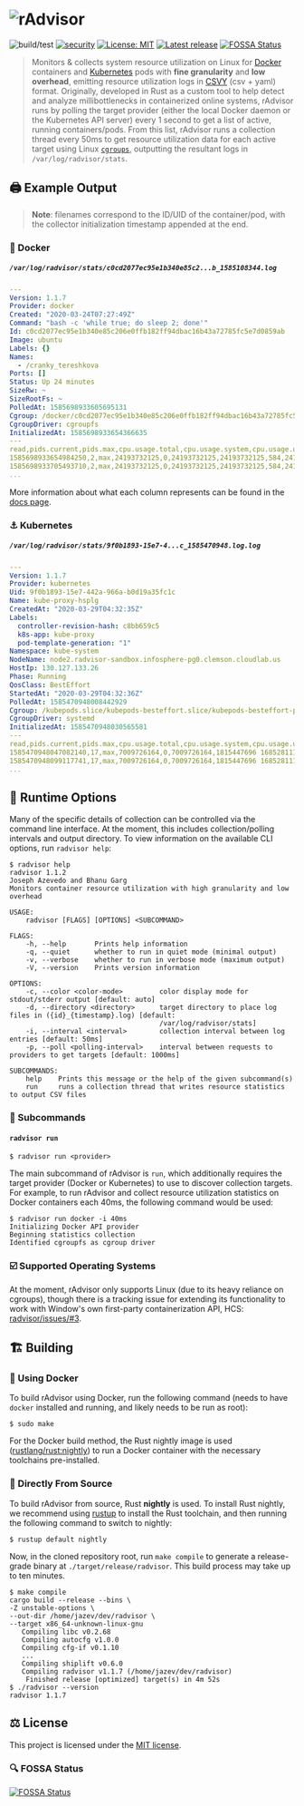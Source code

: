 # ![rAdvisor](https://i.imgur.com/aYdn3MV.png)
![build/test](https://github.com/elba-kubernetes/radvisor/workflows/build/test/badge.svg?branch=master) [![security](https://github.com/elba-kubernetes/radvisor/workflows/security/badge.svg)](https://github.com/elba-kubernetes/radvisor/actions?query=workflow%3Asecurity) [![License: MIT](https://img.shields.io/badge/License-MIT-blue.svg)](/LICENSE) [![Latest release](https://img.shields.io/github/v/release/elba-kubernetes/radvisor?color=2bab64)](https://github.com/elba-kubernetes/radvisor/releases) [![FOSSA Status](https://app.fossa.io/api/projects/git%2Bgithub.com%2Felba-kubernetes%2Fradvisor.svg?type=shield)](https://app.fossa.io/projects/git%2Bgithub.com%2Felba-kubernetes%2Fradvisor?ref=badge_shield)

> Monitors & collects system resource utilization on Linux for [Docker](https://www.docker.com/) containers and [Kubernetes](https://kubernetes.io/) pods with **fine granularity** and **low overhead**, emitting resource utilization logs in [CSVY](https://csvy.org/) (csv + yaml) format. Originally, developed in Rust as a custom tool to help detect and analyze millibottlenecks in containerized online systems, rAdvisor runs by polling the target provider (either the local Docker daemon or the Kubernetes API server) every 1 second to get a list of active, running containers/pods. From this list, rAdvisor runs a collection thread every 50ms to get resource utilization data for each active target using Linux [`cgroups`](https://access.redhat.com/documentation/en-us/red_hat_enterprise_linux/6/html/resource_management_guide/ch01), outputting the resultant logs in `/var/log/radvisor/stats`.

## 🖨️ Example Output

> **Note**: filenames correspond to the ID/UID of the container/pod, with the collector initialization timestamp appended at the end.

### 🐋 Docker

##### `/var/log/radvisor/stats/c0cd2077ec95e1b340e85c2...b_1585108344.log`

```yaml
---
Version: 1.1.7
Provider: docker
Created: "2020-03-24T07:27:49Z"
Command: "bash -c 'while true; do sleep 2; done'"
Id: c0cd2077ec95e1b340e85c206e0ffb182ff94dbac16b43a72785fc5e7d0859ab
Image: ubuntu
Labels: {}
Names:
  - /cranky_tereshkova
Ports: []
Status: Up 24 minutes
SizeRw: ~
SizeRootFs: ~
PolledAt: 1585698933605695131
Cgroup: /docker/c0cd2077ec95e1b340e85c206e0ffb182ff94dbac16b43a72785fc5e7d0859ab
CgroupDriver: cgroupfs
InitializedAt: 1585698933654366635
---
read,pids.current,pids.max,cpu.usage.total,cpu.usage.system,cpu.usage.user,cpu.usage.percpu,cpu.stat.user,cpu.stat.system,cpu.throttling.periods,cpu.throttling.throttled.count,cpu.throttling.throttled.time,memory.usage.current,memory.usage.max,memory.limit.hard,memory.limit.soft,memory.failcnt,memory.hierarchical_limit.memory,memory.hierarchical_limit.memoryswap,memory.cache,memory.rss.all,memory.rss.huge,memory.mapped,memory.swap,memory.paged.in,memory.paged.out,memory.fault.total,memory.fault.major,memory.anon.inactive,memory.anon.active,memory.file.inactive,memory.file.active,memory.unevictable,blkio.service.bytes,blkio.service.ios,blkio.service.time,blkio.queued,blkio.wait,blkio.merged,blkio.time,blkio.sectors
1585698933654984250,2,max,24193732125,0,24193732125,24193732125,584,241,0,0,0,100966400,3927359488,9223372036854771712,9223372036854771712,0,9223372036854771712,,19013632,79917056,0,2273280,,1448094,1423941,2052934,310,79712256,204800,14966784,4046848,0,"8:0 Read 34787328,8:0 Write 74403840,8:0 Sync 37494784,8:0 Async 71696384,8:0 Total 109191168,Total 109191168","8:0 Read 1736,8:0 Write 24054,8:0 Sync 15904,8:0 Async 9886,8:0 Total 25790,Total 25790","8:0 Read 553729709,8:0 Write 467872175,8:0 Sync 569993511,8:0 Async 451608373,8:0 Total 1021601884,Total 1021601884","8:0 Read 0,8:0 Write 0,8:0 Sync 0,8:0 Async 0,8:0 Total 0,Total 0","8:0 Read 341027463,8:0 Write 183051407147,8:0 Sync 710185876,8:0 Async 182682248734,8:0 Total 183392434610,Total 183392434610","8:0 Read 112,8:0 Write 5989,8:0 Sync 112,8:0 Async 5989,8:0 Total 6101,Total 6101",8:0 1677059003,8:0 213264
1585698933705493710,2,max,24193732125,0,24193732125,24193732125,584,241,0,0,0,100966400,3927359488,9223372036854771712,9223372036854771712,0,9223372036854771712,,19013632,79917056,0,2273280,,1448094,1423941,2052934,310,79712256,204800,14966784,4046848,0,"8:0 Read 34787328,8:0 Write 74403840,8:0 Sync 37494784,8:0 Async 71696384,8:0 Total 109191168,Total 109191168","8:0 Read 1736,8:0 Write 24054,8:0 Sync 15904,8:0 Async 9886,8:0 Total 25790,Total 25790","8:0 Read 553729709,8:0 Write 467872175,8:0 Sync 569993511,8:0 Async 451608373,8:0 Total 1021601884,Total 1021601884","8:0 Read 0,8:0 Write 0,8:0 Sync 0,8:0 Async 0,8:0 Total 0,Total 0","8:0 Read 341027463,8:0 Write 183051407147,8:0 Sync 710185876,8:0 Async 182682248734,8:0 Total 183392434610,Total 183392434610","8:0 Read 112,8:0 Write 5989,8:0 Sync 112,8:0 Async 5989,8:0 Total 6101,Total 6101",8:0 1677059003,8:0 213264
...
```

More information about what each column represents can be found in the [docs page](https://github.com/elba-kubernetes/radvisor/blob/master/docs/collecting.md).

### ⚓ Kubernetes

##### `/var/log/radvisor/stats/9f0b1893-15e7-4...c_1585470948.log.log`

```yaml
---
Version: 1.1.7
Provider: kubernetes
Uid: 9f0b1893-15e7-442a-966a-b0d19a35fc1c
Name: kube-proxy-hsplg
CreatedAt: "2020-03-29T04:32:35Z"
Labels:
  controller-revision-hash: c8bb659c5
  k8s-app: kube-proxy
  pod-template-generation: "1"
Namespace: kube-system
NodeName: node2.radvisor-sandbox.infosphere-pg0.clemson.cloudlab.us
HostIp: 130.127.133.26
Phase: Running
QosClass: BestEffort
StartedAt: "2020-03-29T04:32:36Z"
PolledAt: 1585470948008442929
Cgroup: /kubepods.slice/kubepods-besteffort.slice/kubepods-besteffort-pod9f0b1893_15e7_442a_966a_b0d19a35fc1c.slice
CgroupDriver: systemd
InitializedAt: 1585470948030565581
---
read,pids.current,pids.max,cpu.usage.total,cpu.usage.system,cpu.usage.user,cpu.usage.percpu,cpu.stat.user,cpu.stat.system,cpu.throttling.periods,cpu.throttling.throttled.count,cpu.throttling.throttled.time,memory.usage.current,memory.usage.max,memory.limit.hard,memory.limit.soft,memory.failcnt,memory.hierarchical_limit.memory,memory.hierarchical_limit.memoryswap,memory.cache,memory.rss.all,memory.rss.huge,memory.mapped,memory.swap,memory.paged.in,memory.paged.out,memory.fault.total,memory.fault.major,memory.anon.inactive,memory.anon.active,memory.file.inactive,memory.file.active,memory.unevictable,blkio.service.bytes,blkio.service.ios,blkio.service.time,blkio.queued,blkio.wait,blkio.merged,blkio.time,blkio.sectors
1585470948047082140,17,max,7009726164,0,7009726164,1815447696 1685281115 1688834976 1640529633 173096 513545 762835 0 85256 0 3989326 374099 0 0 350908 307147 0 0 0 0 1093337 450393 1354485 205130 3359333 313783 4052594 0 3541008 0 16083586 1245576 1916663 1761707 46435538 4895736 15666894 40298012 13581147 16821610,330,182,0,0,0,15884288,17481728,9223372036854771712,9223372036854771712,0,270399004672,,372736,9756672,0,0,,39575,37102,96626,0,0,7618560,2412544,98304,0,"8:0 Read 299008,8:0 Write 12288,8:0 Sync 311296,8:0 Async 0,8:0 Total 311296,Total 311296","8:0 Read 15,8:0 Write 3,8:0 Sync 18,8:0 Async 0,8:0 Total 18,Total 18","8:0 Read 82648611,8:0 Write 3070793,8:0 Sync 85719404,8:0 Async 0,8:0 Total 85719404,Total 85719404","8:0 Read 0,8:0 Write 0,8:0 Sync 0,8:0 Async 0,8:0 Total 0,Total 0","8:0 Read 205655826,8:0 Write 3368384,8:0 Sync 209024210,8:0 Async 0,8:0 Total 209024210,Total 209024210","8:0 Read 0,8:0 Write 0,8:0 Sync 0,8:0 Async 0,8:0 Total 0,Total 0",8:0 97277586,8:0 608
1585470948099117741,17,max,7009726164,0,7009726164,1815447696 1685281115 1688834976 1640529633 173096 513545 762835 0 85256 0 3989326 374099 0 0 350908 307147 0 0 0 0 1093337 450393 1354485 205130 3359333 313783 4052594 0 3541008 0 16083586 1245576 1916663 1761707 46435538 4895736 15666894 40298012 13581147 16821610,330,182,0,0,0,15884288,17481728,9223372036854771712,9223372036854771712,0,270399004672,,372736,9756672,0,0,,39575,37102,96626,0,0,7618560,2412544,98304,0,"8:0 Read 299008,8:0 Write 12288,8:0 Sync 311296,8:0 Async 0,8:0 Total 311296,Total 311296","8:0 Read 15,8:0 Write 3,8:0 Sync 18,8:0 Async 0,8:0 Total 18,Total 18","8:0 Read 82648611,8:0 Write 3070793,8:0 Sync 85719404,8:0 Async 0,8:0 Total 85719404,Total 85719404","8:0 Read 0,8:0 Write 0,8:0 Sync 0,8:0 Async 0,8:0 Total 0,Total 0","8:0 Read 205655826,8:0 Write 3368384,8:0 Sync 209024210,8:0 Async 0,8:0 Total 209024210,Total 209024210","8:0 Read 0,8:0 Write 0,8:0 Sync 0,8:0 Async 0,8:0 Total 0,Total 0",8:0 97277586,8:0 608
...
```

## 📜 Runtime Options

Many of the specific details of collection can be controlled via the command line interface. At the moment, this includes collection/polling intervals and output directory. To view information on the available CLI options, run `radvisor help`:

```console
$ radvisor help
radvisor 1.1.2
Joseph Azevedo and Bhanu Garg
Monitors container resource utilization with high granularity and low overhead

USAGE:
    radvisor [FLAGS] [OPTIONS] <SUBCOMMAND>

FLAGS:
    -h, --help       Prints help information
    -q, --quiet      whether to run in quiet mode (minimal output)
    -v, --verbose    whether to run in verbose mode (maximum output)
    -V, --version    Prints version information

OPTIONS:
    -c, --color <color-mode>         color display mode for stdout/stderr output [default: auto]
    -d, --directory <directory>      target directory to place log files in ({id}_{timestamp}.log) [default:
                                     /var/log/radvisor/stats]
    -i, --interval <interval>        collection interval between log entries [default: 50ms]
    -p, --poll <polling-interval>    interval between requests to providers to get targets [default: 1000ms]

SUBCOMMANDS:
    help    Prints this message or the help of the given subcommand(s)
    run     runs a collection thread that writes resource statistics to output CSV files
```

### 📇 Subcommands

#### `radvisor run`

```console
$ radvisor run <provider>
```

The main subcommand of rAdvisor is `run`, which additionally requires the target provider (Docker or Kubernetes) to use to discover collection targets. For example, to run rAdvisor and collect resource utilization statistics on Docker containers each 40ms, the following command would be used:

```console
$ radvisor run docker -i 40ms
Initializing Docker API provider
Beginning statistics collection
Identified cgroupfs as cgroup driver
```

### ☑️ Supported Operating Systems

At the moment, rAdvisor only supports Linux (due to its heavy reliance on cgroups), though there is a tracking issue for extending its functionality to work with Window's own first-party containerization API, HCS: [radvisor/issues/#3](https://github.com/elba-kubernetes/radvisor/issues/3).

## 🏗️ Building

### 🐋 Using Docker

To build rAdvisor using Docker, run the following command (needs to have `docker` installed and running, and likely needs to be run as root):

```
$ sudo make
```

For the Docker build method, the Rust nightly image is used ([rustlang/rust:nightly](https://hub.docker.com/r/rustlang/rust/)) to run a Docker container with the necessary toolchains pre-installed.

### 💽 Directly From Source

To build rAdvisor from source, Rust **nightly** is used. To install Rust nightly, we recommend using [rustup](https://rustup.rs/) to install the Rust toolchain, and then running the following command to switch to nightly:

```
$ rustup default nightly
```

Now, in the cloned repository root, run `make compile` to generate a release-grade binary at `./target/release/radvisor`. This build process may take up to ten minutes.

```console
$ make compile
cargo build --release --bins \
-Z unstable-options \
--out-dir /home/jazev/dev/radvisor \
--target x86_64-unknown-linux-gnu
   Compiling libc v0.2.68
   Compiling autocfg v1.0.0
   Compiling cfg-if v0.1.10
   ...
   Compiling shiplift v0.6.0
   Compiling radvisor v1.1.7 (/home/jazev/dev/radvisor)
    Finished release [optimized] target(s) in 4m 52s
$ ./radvisor --version
radvisor 1.1.7
```

## ⚖️ License

This project is licensed under the [MIT license](/LICENSE).

### 🔍 FOSSA Status

[![FOSSA Status](https://app.fossa.io/api/projects/git%2Bgithub.com%2Felba-kubernetes%2Fradvisor.svg?type=large)](https://app.fossa.io/projects/git%2Bgithub.com%2Felba-kubernetes%2Fradvisor?ref=badge_large)
